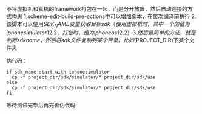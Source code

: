 不将虚拟机和真机的framework打包在一起，而是分开放置，然后自动连接的方式构思
1.scheme-edit-build-pre-actions中可以增加脚本，在每次编译前执行
2.该脚本可以使用$SDK_NAME变量获取目标sdk（使用虚拟机时，其中一个的值为iphonesimulator12.2，打包时，值为iphoneos12.2）
3.然后最简单的方法，就是判断sdkname，然后将sdk文件复制到某个目录，比如$(PROJECT_DIR)下某个文件夹

伪代码：
```
if sdk_name start with iohonesimulator
  cp -f project_dir/sdk/simulator/* project_dir/sdk/use
else
  cp -f project_dir/sdk/simulator/* project_dir/sdk/use
fi
```
等待测试完毕后再完善伪代码
